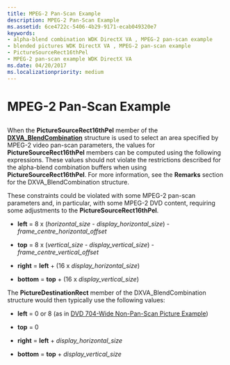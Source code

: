```yaml
---
title: MPEG-2 Pan-Scan Example
description: MPEG-2 Pan-Scan Example
ms.assetid: 6ce4722c-5406-4b29-9171-ecab049320e7
keywords:
- alpha-blend combination WDK DirectX VA , MPEG-2 pan-scan example
- blended pictures WDK DirectX VA , MPEG-2 pan-scan example
- PictureSourceRect16thPel
- MPEG-2 pan-scan example WDK DirectX VA
ms.date: 04/20/2017
ms.localizationpriority: medium
---
```


# MPEG-2 Pan-Scan Example


## <span id="ddk_mpeg_2_pan_scan_example_gg"></span><span id="DDK_MPEG_2_PAN_SCAN_EXAMPLE_GG"></span>


When the **PictureSourceRect16thPel** member of the [**DXVA\_BlendCombination**](https://msdn.microsoft.com/library/windows/hardware/ff563120) structure is used to select an area specified by MPEG-2 video pan-scan parameters, the values for **PictureSourceRect16thPel** members can be computed using the following expressions. These values should not violate the restrictions described for the alpha-blend combination buffers when using **PictureSourceRect16thPel**. For more information, see the **Remarks** section for the DXVA\_BlendCombination structure.

These constraints could be violated with some MPEG-2 pan-scan parameters and, in particular, with some MPEG-2 DVD content, requiring some adjustments to the **PictureSourceRect16thPel**.

-   **left** = 8 x (*horizontal\_size* - *display\_horizontal\_size*) - *frame\_centre\_horizontal\_offset*

-   **top** = 8 x (*vertical\_size - display\_vertical\_size*) - *frame\_centre\_vertical\_offset*

-   **right** = **left** + (16 x *display\_horizontal\_size*)

-   **bottom** = **top** + (16 x *display\_vertical\_size*)

The **PictureDestinationRect** member of the DXVA\_BlendCombination structure would then typically use the following values:

-   **left** = 0 or 8 (as in [DVD 704-Wide Non-Pan-Scan Picture Example](dvd-704-wide-non-pan-scan-example.md))

-   **top** = 0

-   **right** = **left** + *display\_horizontal\_size*

-   **bottom** = **top** + *display\_vertical\_size*

 

 





